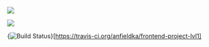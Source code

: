 <a href="https://codeclimate.com/github/anfieldka/frontend-project-lvl1/maintainability"><img src="https://api.codeclimate.com/v1/badges/b75937a2dc8eb984003a/maintainability" /></a>


<a href="https://codeclimate.com/github/anfieldka/frontend-project-lvl1/test_coverage"><img src="https://api.codeclimate.com/v1/badges/b75937a2dc8eb984003a/test_coverage" /></a>


{<img src="https://travis-ci.org/anfieldka/frontend-project-lvl1.svg?branch=master" alt="Build Status" />}[https://travis-ci.org/anfieldka/frontend-project-lvl1]